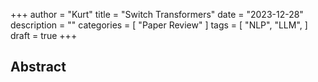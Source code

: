 +++
author = "Kurt"
title = "Switch Transformers"
date = "2023-12-28"
description = ""
categories = [
    "Paper Review"
]
tags = [
    "NLP",
    "LLM",
]
draft = true
+++

## Abstract